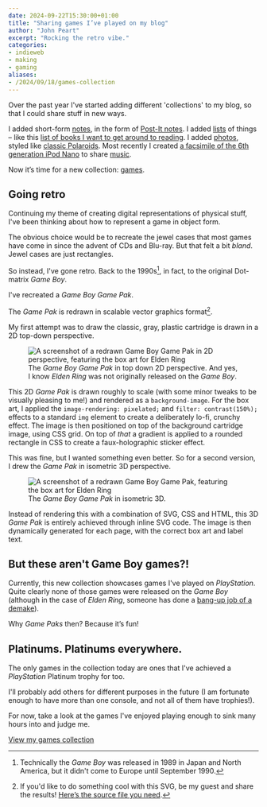 ```yaml
---
date: 2024-09-22T15:30:00+01:00
title: "Sharing games I’ve played on my blog"
author: "John Peart"
excerpt: "Rocking the retro vibe."
categories:
- indieweb
- making
- gaming
aliases:
- /2024/09/18/games-collection
---
```


Over the past year I've started adding different 'collections' to my blog, so that I could share stuff in new ways.

I added short-form [notes](/notes/), in the form of [Post-It notes](/note/1701945480/). I added [lists](/lists/) of things – like this [list of books I want to get around to reading](https://www.johnpe.art/list/1713724980/). I added [photos](/photos/), styled like [classic Polaroids](/photo/1606145620/). Most recently I created [a facsimile of the 6th generation iPod Nano](/2024/03/10/sharing-music-on-my-blog/) to share [music](/music/).

Now it’s time for a new collection: [games](/games/).

## Going retro

Continuing my theme of creating digital representations of physical stuff, I've been thinking about how to represent a game in object form.

The obvious choice would be to recreate the jewel cases that most games have come in since the advent of CDs and Blu-ray. But that felt a bit *bland*. Jewel cases are just rectangles. 

So instead, I've gone retro. Back to the 1990s[^1], in fact, to the original Dot-matrix *Game Boy*. 

I've recreated a *Game Boy Game Pak*.

The *Game Pak* is redrawn in scalable vector graphics format[^svg]. 

My first attempt was to draw the classic, gray, plastic cartridge is drawn in a 2D top-down perspective. 

<figure>
<img src="/images/posts/2024-09-22-game-boy-game-pak-elden-ring-version-1.png" alt="A screenshot of a redrawn Game Boy Game Pak in 2D perspective, featuring the box art for Elden Ring">
<figcaption>The <em>Game Boy Game Pak</em> in top down 2D perspective. And yes, I know <em>Elden Ring</em> was not originally released on the <em>Game Boy</em>.</figcaption>
</figure>

This 2D *Game Pak* is drawn roughly to scale (with some minor tweaks to be visually pleasing to me!) and rendered as a `background-image`. For the box art, I applied the `image-rendering: pixelated;` and `filter: contrast(150%);` effects to a standard `img` element to create a deliberately lo-fi, crunchy effect. The image is then positioned on top of the background cartridge image, using CSS grid. On top of *that* a gradient is applied to a rounded rectangle in CSS to create a faux-holographic sticker effect. 

This was fine, but I wanted something even better. So for a second version, I drew the *Game Pak* in isometric 3D perspective.

<figure>
<img src="/images/posts/2024-09-22-game-boy-game-pak-elden-ring-version-2.png" alt="A screenshot of a redrawn Game Boy Game Pak, featuring the box art for Elden Ring">
<figcaption>The <em>Game Boy Game Pak</em> in isometric 3D.</figcaption>
</figure>

Instead of rendering this with a combination of SVG, CSS and HTML, this 3D *Game Pak* is entirely achieved through inline SVG code. The image is then dynamically generated for each page, with the correct box art and label text.

## But these aren't Game Boy games?!

Currently, this new collection showcases games I've played on *PlayStation*. Quite clearly none of those games were released on the *Game Boy* (although in the case of *Elden Ring*, someone has done a [bang-up job of a demake](https://shin.itch.io/elden-ring-gb)).

Why *Game Paks* then? Because it’s fun!

## Platinums. Platinums everywhere.

The only games in the collection today are ones that I've achieved a *PlayStation* Platinum trophy for too.

I'll probably add others for different purposes in the future (I am fortunate enough to have more than one console, and not all of them have trophies!).

For now, take a look at the games I've enjoyed playing enough to sink many hours into and judge me.

[View my games collection](/games/)

[^1]: Technically the *Game Boy* was released in 1989 in Japan and North America, but it didn't come to Europe until September 1990. 

[^svg]: If you'd like to do something cool with this SVG, be my guest and share the results! [Here’s the source file you need](https://raw.githubusercontent.com/johnpeart/johnpeart.github.io/main/src/images/site/gamepak.svg). 
